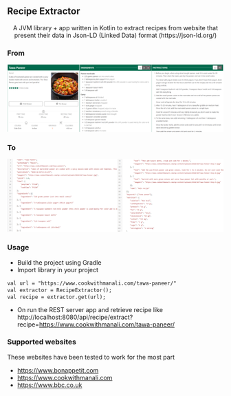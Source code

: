 ## Recipe Extractor 

<p align="center">
    A JVM library + app written in Kotlin to extract recipes from website that present their data in Json-LD (Linked Data) 
    format (https://json-ld.org/)
</p>

### From
![image](images/From.png)

### To
![image](images/To.png)

### Usage
- Build the project using Gradle
- Import library in your project
```
val url = "https://www.cookwithmanali.com/tawa-paneer/"
val extractor = RecipeExtractor();
val recipe = extractor.get(url);
```
- On run the REST server app and retrieve recipe like
http://localhost:8080/api/recipe/extract?recipe=https://www.cookwithmanali.com/tawa-paneer/

### Supported websites 
These websites have been tested to work for the most part

- https://www.bonappetit.com
- https://www.cookwithmanali.com
- https://www.bbc.co.uk
